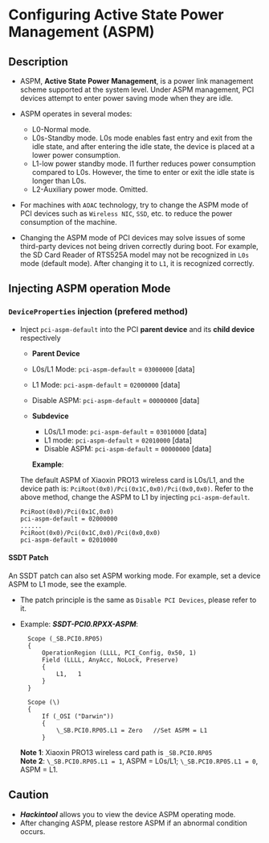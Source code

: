 # Configuring Active State Power Management (ASPM)

## Description

- ASPM, **Active State Power Management**, is a power link management scheme supported at the system level. Under ASPM management, PCI devices attempt to enter power saving mode when they are idle.
- ASPM operates in several modes:
  
  - L0-Normal mode.
  - L0s-Standby mode. L0s mode enables fast entry and exit from the idle state, and after entering the idle state, the device is placed at a lower power consumption.
  - L1-low power standby mode. l1 further reduces power consumption compared to L0s. However, the time to enter or exit the idle state is longer than L0s.
  - L2-Auxiliary power mode. Omitted.
- For machines with `AOAC` technology, try to change the ASPM mode of PCI devices such as `Wireless NIC`, `SSD`, etc. to reduce the power consumption of the machine.
- Changing the ASPM mode of PCI devices may solve issues of some third-party devices not being driven correctly during boot. For example, the SD Card Reader of RTS525A model may not be recognized in `L0s` mode (default mode). After changing it to `L1`, it is recognized correctly.

## Injecting ASPM operation Mode

### `DeviceProperties` injection (prefered method)

- Inject `pci-aspm-default` into the PCI **parent device** and its **child device** respectively

	- **Parent Device**
   	 - L0s/L1 Mode: `pci-aspm-default` = `03000000` [data]
   	 - L1 Mode: `pci-aspm-default` = `02000000` [data]
   	 - Disable ASPM: `pci-aspm-default` = `00000000` [data]
  - **Subdevice**
  	 - L0s/L1 mode: `pci-aspm-default` = `03010000` [data]
   	 - L1 mode: `pci-aspm-default` = `02010000` [data]
   	 - Disable ASPM: `pci-aspm-default` = `00000000` [data]

	**Example**:

  The default ASPM of Xiaoxin PRO13 wireless card is L0s/L1, and the device path is: `PciRoot(0x0)/Pci(0x1C,0x0)/Pci(0x0,0x0)`. Refer to the above method, change the ASPM to L1 by injecting `pci-aspm-default`.
  
  ```
  PciRoot(0x0)/Pci(0x1C,0x0)
  pci-aspm-default = 02000000
  ......
  PciRoot(0x0)/Pci(0x1C,0x0)/Pci(0x0,0x0)
  pci-aspm-default = 02010000
  ```

#### SSDT Patch

An SSDT patch can also set ASPM working mode. For example, set a device ASPM to L1 mode, see the example.

- The patch principle is the same as `Disable PCI Devices`, please refer to it.
- Example: ***SSDT-PCI0.RPXX-ASPM***:

  ```  External (_SB.PCI0.RP05, DeviceObj)
    Scope (_SB.PCI0.RP05)
    {
        OperationRegion (LLLL, PCI_Config, 0x50, 1)
        Field (LLLL, AnyAcc, NoLock, Preserve)
        {
            L1,   1
        }
    }
    
    Scope (\)
    {
        If (_OSI ("Darwin"))
        {
            \_SB.PCI0.RP05.L1 = Zero   //Set ASPM = L1
        }
  ```             
  **Note 1**: Xiaoxin PRO13 wireless card path is `_SB.PCI0.RP05`  
  **Note 2**: `\_SB.PCI0.RP05.L1 = 1`, ASPM = L0s/L1; `\_SB.PCI0.RP05.L1 = 0`, ASPM = L1.

## Caution

- ***Hackintool*** allows you to view the device ASPM operating mode.
- After changing ASPM, please restore ASPM if an abnormal condition occurs.
